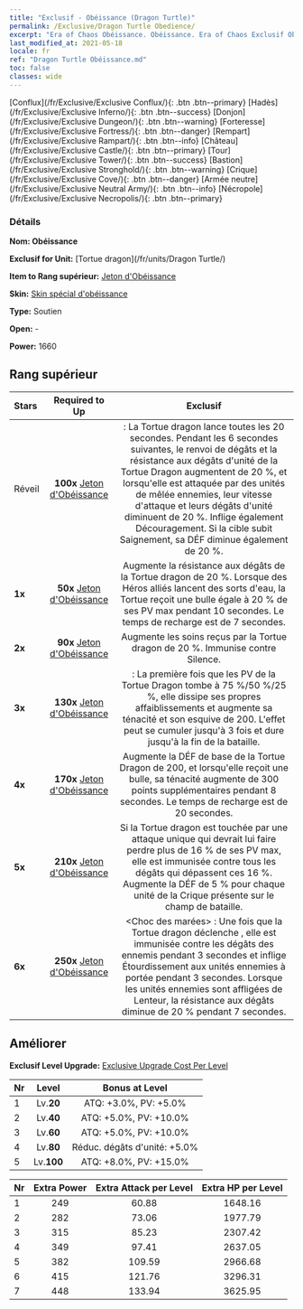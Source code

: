 ```yaml
---
title: "Exclusif - Obéissance (Dragon Turtle)"
permalink: /Exclusive/Dragon Turtle Obedience/
excerpt: "Era of Chaos Obéissance. Obéissance. Era of Chaos Exclusif Obéissance. Tortue dragon Exclusif."
last_modified_at: 2021-05-18
locale: fr
ref: "Dragon Turtle Obéissance.md"
toc: false
classes: wide
---
```

 [Conflux](/fr/Exclusive/Exclusive Conflux/){: .btn .btn--primary} [Hadès](/fr/Exclusive/Exclusive Inferno/){: .btn .btn--success} [Donjon](/fr/Exclusive/Exclusive Dungeon/){: .btn .btn--warning} [Forteresse](/fr/Exclusive/Exclusive Fortress/){: .btn .btn--danger} [Rempart](/fr/Exclusive/Exclusive Rampart/){: .btn .btn--info} [Château](/fr/Exclusive/Exclusive Castle/){: .btn .btn--primary} [Tour](/fr/Exclusive/Exclusive Tower/){: .btn .btn--success} [Bastion](/fr/Exclusive/Exclusive Stronghold/){: .btn .btn--warning} [Crique](/fr/Exclusive/Exclusive Cove/){: .btn .btn--danger} [Armée neutre](/fr/Exclusive/Exclusive Neutral Army/){: .btn .btn--info} [Nécropole](/fr/Exclusive/Exclusive Necropolis/){: .btn .btn--primary} 

### Détails
 **Nom: Obéissance** 

 **Exclusif for Unit:** [Tortue dragon](/fr/units/Dragon Turtle/) 

 **Item to Rang supérieur:** [Jeton d'Obéissance](/ItemsFR/con_1005/)

 **Skin:** [Skin spécial d'obéissance](/ItemsFR/con_673/)

 **Type:** Soutien

 **Open:** -

 **Power:** 1660

## Rang supérieur

  |     Stars    |  Required to Up | Exclusif |
  |:-------------|:---------------:|:---------------:|
  |  Réveil  | **100x** [Jeton d'Obéissance](/ItemsFR/con_1005/) | <Coquille de protection> : La Tortue dragon lance <Coquille de protection> toutes les 20 secondes. Pendant les 6 secondes suivantes, le renvoi de dégâts et la résistance aux dégâts d'unité de la Tortue Dragon augmentent de 20 %, et lorsqu'elle est attaquée par des unités de mêlée ennemies, leur vitesse d'attaque et leurs dégâts d'unité diminuent de 20 %. Inflige également Découragement. Si la cible subit Saignement, sa DÉF diminue également de 20 %. |
  | **1x** <i class="fas fa-star"/> | **50x** [Jeton d'Obéissance](/ItemsFR/con_1005/) | Augmente la résistance aux dégâts de la Tortue dragon de 20 %. Lorsque des Héros alliés lancent des sorts d'eau, la Tortue reçoit une bulle égale à 20 % de ses PV max pendant 10 secondes. Le temps de recharge est de 7 secondes. |
  | **2x** <i class="fas fa-star"/> | **90x** [Jeton d'Obéissance](/ItemsFR/con_1005/) | Augmente les soins reçus par la Tortue dragon de 20 %. Immunise contre Silence. |
  | **3x** <i class="fas fa-star"/> | **130x** [Jeton d'Obéissance](/ItemsFR/con_1005/) | <Rite abyssal> : La première fois que les PV de la Tortue Dragon tombe à 75 %/50 %/25 %, elle dissipe ses propres affaiblissements et augmente sa ténacité et son esquive de 200. L'effet peut se cumuler jusqu'à 3 fois et dure jusqu'à la fin de la bataille. |
  | **4x** <i class="fas fa-star"/> | **170x** [Jeton d'Obéissance](/ItemsFR/con_1005/) | Augmente la DÉF de base de la Tortue Dragon de 200, et lorsqu'elle reçoit une bulle, sa ténacité augmente de 300 points supplémentaires pendant 8 secondes. Le temps de recharge est de 20 secondes. |
  | **5x** <i class="fas fa-star"/> | **210x** [Jeton d'Obéissance](/ItemsFR/con_1005/) | Si la Tortue dragon est touchée par une attaque unique qui devrait lui faire perdre plus de 16 % de ses PV max, elle est immunisée contre tous les dégâts qui dépassent ces 16 %. Augmente la DÉF de 5 % pour chaque unité de la Crique présente sur le champ de bataille. |
  | **6x** <i class="fas fa-star"/> | **250x** [Jeton d'Obéissance](/ItemsFR/con_1005/) | <Choc des marées> : Une fois que la Tortue dragon déclenche <Rite abyssal>, elle est immunisée contre les dégâts des ennemis pendant 3 secondes et inflige Étourdissement aux unités ennemies à portée pendant 3 secondes. Lorsque les unités ennemies sont affligées de Lenteur, la résistance aux dégâts diminue de 20 % pendant 7 secondes. |


## Améliorer
 **Exclusif Level Upgrade:** [Exclusive Upgrade Cost Per Level](/Exclusive/ExclusiveUpgradeCostPerLevel/)

  |  Nr  |   Level  | Bonus at Level |
  |:-----|:--------:|:--------------:|
  | 1 | Lv.**20** | ATQ: +3.0%, PV: +5.0% |
  | 2 | Lv.**40** | ATQ: +5.0%, PV: +10.0% |
  | 3 | Lv.**60** | ATQ: +5.0%, PV: +10.0% |
  | 4 | Lv.**80** | Réduc. dégâts d'unité: +5.0% |
  | 5 | Lv.**100** | ATQ: +8.0%, PV: +15.0% |


  |  Nr  |  Extra Power | Extra Attack per Level | Extra HP per Level |
  |:-----|:--------:|:--------:|:--------:|
  | 1 | 249 | 60.88 | 1648.16 |
  | 2 | 282 | 73.06 | 1977.79 |
  | 3 | 315 | 85.23 | 2307.42 |
  | 4 | 349 | 97.41 | 2637.05 |
  | 5 | 382 | 109.59 | 2966.68 |
  | 6 | 415 | 121.76 | 3296.31 |
  | 7 | 448 | 133.94 | 3625.95 |


